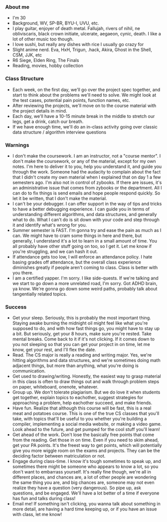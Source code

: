 ### About me
- I'm 30
- Background, WV, SP-BR, BYU-I, UVU, etc.
- I play guitar, enjoyer of death metal. Fallujah, rivers of nihil, ne obliviscaris, black crown initiate, ulcerate, aegaeon, cynic, death. I like a lot of other music too though.
- I love sushi, but really any dishes with rice I usually go crazy for
- Slight anime nerd. Eva, HxH, Trigun, .hack, Akira, Ghost in the Shell, CSM, JJK, etc
- R6 Siege, Elden Ring, The Finals
- Reading, movies, hobby collection
### Class Structure
- Each week, on the first day, we'll go over the project spec together, and start to think about the problems we'll need to solve. We might look at the test cases, potential pain points, function names, etc.
- After reviewing the projects, we'll move on to the course material with the project details in mind. 
- Each day, we'll have a 10-15 minute break in the middle to stretch our legs, get a drink, catch our breath.
- If we have enough time, we'll do an in-class activity going over classic data structure / algorithm interview questions

### Warnings
- I don't make the coursework. I am an instructor, not a "course mentor". I don't make the coursework, or any of the material, except for my own notes. I'm here to deliver it to you, help you understand it, and guide you through the work. Someone had the audacity to complain about the fact that I didn't create my own material when I explained that on day 1 a few semesters ago. I'm also not in control of zybooks. If there are issues, it's an administrative issue that comes from zybooks or the department. All I can do to fix things is send emails and hope people respond quickly. So let it be written, that I don't make the material.
- I can't be your debugger. I can offer support in the way of tips and tricks to have a better debugging experience. I can guide you in terms of understanding different algorithms, and data structures, and generally what to do. What I can't do is sit down with your code and step through it and identify what's wrong for you. 
- Summer semester is FAST. I'm gonna try and ease the pain as much as I can. We might have to cram some things in here and there, but generally, I understand it's a lot to learn in a small amount of time. You all probably have other stuff going on too, so I get it. Let me know if you're struggling, and we can hash it out. 
- If attendance gets too low, I will enforce an attendance policy. I hate basing grades off attendance, but the overall class experience diminishes greatly if people aren't coming to class. Class is better with you there. 
- I am a certified yapper. I'm sorry. I like side-quests. If we're talking and we start to go down a more unrelated road, I'm sorry. Got ADHD brain, ya know. We're gonna go down some weird paths, probably talk about tangentially related topics. 

### Success
- Get your sleep. Seriously, this is probably the most important thing. Staying awake burning the midnight oil might feel like what you're supposed to do, and with how fast things go, you might have to stay up a bit. But seriously, get your 8 hours, make sure you're rested. Take mental breaks. Come back to it if it's not clicking. If it comes down to you not sleeping so that you can get your project in on time, let me know, get your rest, and I'll flex the date.
- Read. The CS major is really a reading and writing major. Yes, we're hitting algorithms and data structures, and we're sometimes doing math adjacent things, but more than anything, what you're doing is communication.
- Get used to drawing/writing. Honestly, the easiest way to grasp material in this class is often to draw things out and walk through problem steps on paper, whiteboard, onenote, whatever.
- Group up. We don't tolerate plagiarism. But we do love it when students get together, explain topics to eachother, suggest strategies for approaching a problem, help eachother succeed, and make friends. 
- Have fun. Realize that although this course will be fast, this is a real meat and potatoes course. This is one of the true CS classes that you'll take, with topics that'll be useful to you whether you're building a compiler, implementing a social media website, or making a video game. Look ahead to the future, and get pumped for the cool stuff you'll learn!
- Get ahead of the work. Don't lose the basically free points that come from the reading. Get those in on time. Even if you need to skim ahead, get your PA points. It's the freest way to get points, which will potentially give you more wiggle room on the exams and projects. They can be the deciding factor between matriculation or not.
- Engage during class-time. I know it's tough sometimes to speak up, and sometimes there might be someone who appears to know a lot, so you don't want to embarrass yourself. It's really fine though, we're all in different places, and chances are, a lot of other people are wondering the same thing you are, and big chances are, someone may not even realize they have a question (very dangerous). So pipe up, ask questions, and be engaged. We'll have a lot better of a time if everyone has fun and talks during class!
- Email me! If something isn't clicking, you wanna talk about something in more detail, are having a hard time keeping up, or if you have an issue with class, let me know!